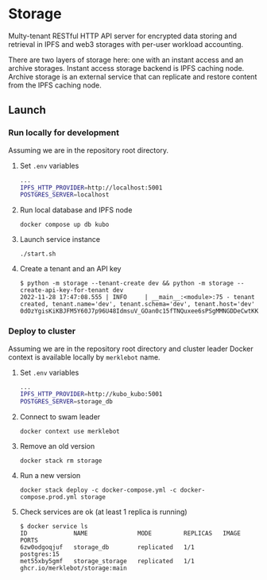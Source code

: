 # Storage

Multy-tenant RESTful HTTP API server for encrypted data storing and retrieval in IPFS and web3 storages with per-user workload accounting.

There are two layers of storage here: one with an instant access and an archive storages.
Instant access storage backend is IPFS caching node.
Archive storage is an external service that can replicate and restore content from the IPFS caching node.

## Launch

### Run locally for development

Assuming we are in the repository root directory.

1. Set `.env` variables

    ```bash
    ...
    IPFS_HTTP_PROVIDER=http://localhost:5001
    POSTGRES_SERVER=localhost
    ```

1. Run local database and IPFS node

    ```console
    docker compose up db kubo
    ```

1. Launch service instance

    ```console
    ./start.sh
    ```

1. Create a tenant and an API key

    ```console
    $ python -m storage --tenant-create dev && python -m storage --create-api-key-for-tenant dev
    2022-11-28 17:47:08.555 | INFO     | __main__:<module>:75 - tenant created, tenant.name='dev', tenant.schema='dev', tenant.host='dev'
    0dOzYgisKiKBJFM5Y60J7p96U48IdmsuV_GOan0c15fTNQuxee6sPSgMMNGDDeCwtKK6BzScI7ORJ9dqfQOThw
    ```

### Deploy to cluster

Assuming we are in the repository root directory and cluster leader Docker context is available locally by `merklebot` name.

1. Set `.env` variables

    ```bash
    ...
    IPFS_HTTP_PROVIDER=http://kubo_kubo:5001
    POSTGRES_SERVER=storage_db
    ```

1. Connect to swam leader

    ```console
    docker context use merklebot
    ```

1. Remove an old version

    ```console
    docker stack rm storage
    ```

1. Run a new version

    ```consol
    docker stack deploy -c docker-compose.yml -c docker-compose.prod.yml storage
    ```

1. Check services are ok (at least 1 replica is running)

    ```console
    $ docker service ls
    ID             NAME              MODE         REPLICAS   IMAGE                            PORTS
    6zw0odgoqjuf   storage_db        replicated   1/1        postgres:15
    met55xby5gmf   storage_storage   replicated   1/1        ghcr.io/merklebot/storage:main
    ```

